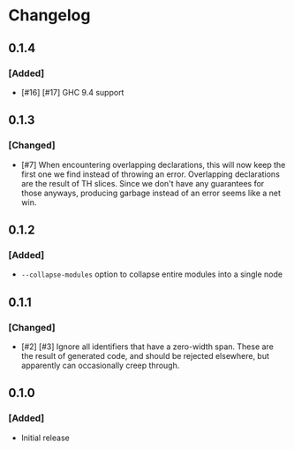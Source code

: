 # Changelog

## 0.1.4
### [Added]
- [#16] [#17] GHC 9.4 support

## 0.1.3

### [Changed]
- [#7] When encountering overlapping declarations, this will now keep the first one we find instead of throwing an error. Overlapping declarations are the result of TH slices. Since we don't have any guarantees for those anyways, producing garbage instead of an error seems like a net win.

## 0.1.2

### [Added]

- `--collapse-modules` option to collapse entire modules into a single node

## 0.1.1

### [Changed]
- [#2] [#3] Ignore all identifiers that have a zero-width span. These are the result of generated code, and should be rejected elsewhere, but apparently can occasionally creep through.

## 0.1.0

### [Added]
- Initial release
